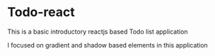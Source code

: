# Todo-react
This is a basic introductory reactjs based Todo list application

I focused on gradient and shadow based elements in this application
